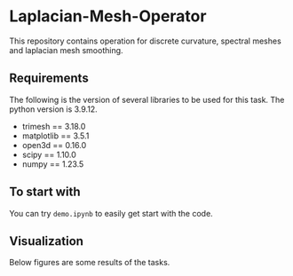 # Laplacian-Mesh-Operator
This repository  contains operation for discrete curvature, spectral meshes and laplacian mesh smoothing.


## Requirements
The following is the version of several libraries to be used for this task. The python version is 3.9.12.
* trimesh == 3.18.0
* matplotlib == 3.5.1
* open3d == 0.16.0
* scipy == 1.10.0
* numpy == 1.23.5

## To start with
You can try `demo.ipynb` to easily get start with the code.

## Visualization
Below figures are some results of the tasks.
